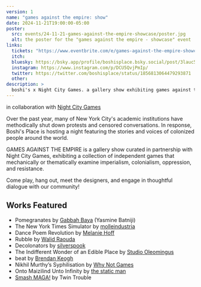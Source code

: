 ```yaml
---
version: 1
name: "games against the empire: show"
date: 2024-11-21T19:00:00-05:00
poster:
  src: events/24-11-21-games-against-the-empire-showcase/poster.jpg
  alt: the poster for the "games against the empire - showcase" event
links:
  tickets: "https://www.eventbrite.com/e/games-against-the-empire-showcase-boshis-x-night-city-games-tickets-1057736140269"
  itch:
  bluesky: https://bsky.app/profile/boshisplace.bsky.social/post/3lauc5ojftk2j
  instagram: https://www.instagram.com/p/DCU5QvjPmIp/
  twitter: https://twitter.com/boshisplace/status/1856813064479293871
  other:
description: >
  boshi's x Night City Games. a gallery show exhibiting games against the empire
---
```

in collaboration with [Night City Games](https://nightcity.games)

Over the past year, many of New York City's academic institutions have methodically shut down protests and censored conversations. In response, Boshi's Place is hosting a night featuring the stories and voices of colonized people around the world.

GAMES AGAINST THE EMPIRE is a gallery show curated in partnership with Night City Games, exhibiting a collection of independent games that mechanically or thematically examine imperialism, colonialism, oppression, and resistance.

Come play, hang out, meet the designers, and engage in thoughtful dialogue with our community!

## Works Featured

- Pomegranates by [Gabbah Baya](https://gabbahbaya.cargo.site/) (Yasmine Batniji)
- The New York Times Simulator by [molleindustria](https://www.molleindustria.org/)
- Dance Poem Revolution by [Melanie Hoff](https://www.melaniehoff.com/)
- Rubble by [Walid Raouda](https://www.wraouda.com/)
- Decolonators by [silverspook](https://silverspookgames.blogspot.com/)
- The Indifferent Wonder of an Edible Place by [Studio Oleomingus](https://oleomingus.com/)
- beat by [Brendan Keogh](https://brkeogh.com/)
- Nikhil Murthy’s Syphilisation by [Why Not Games](https://www.whynotgames.com/)
- Onto Maizilind Unto Infinity by [the static man](https://thestaticman.itch.io/)
- [Smash MAGA!](https://www.smashmaga.com/) by Twin Trouble